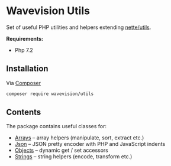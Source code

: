 # Wavevision Utils

Set of useful PHP utilities and helpers extending [nette/utils](https://github.com/nette/utils).

**Requirements:**

- Php 7.2

## Installation

Via [Composer](https://getcomposer.org)

```bash
composer require wavevision/utils
```

## Contents

The package contains useful classes for:

- [Arrays](./src/Utils/Arrays.php) – array helpers (manipulate, sort, extract etc.)
- [Json](./src/Utils/Json.php) – JSON pretty encoder with PHP and JavaScript indents
- [Objects](./src/Utils/Objects.php) – dynamic get / set accessors
- [Strings](./src/Utils/Strings.php) – string helpers (encode, transform etc.)

